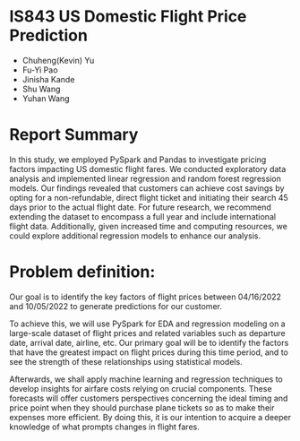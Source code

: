 # IS843 US Domestic Flight Price Prediction

- Chuheng(Kevin) Yu
- Fu-Yi Pao
- Jinisha Kande
- Shu Wang
- Yuhan Wang

# Report Summary
In this study, we employed PySpark and Pandas to investigate pricing factors impacting US domestic flight fares. We conducted exploratory data analysis and implemented linear regression and random forest regression models. Our findings revealed that customers can achieve cost savings by opting for a non-refundable, direct flight ticket and initiating their search 45 days prior to the actual flight date. For future research, we recommend extending the dataset to encompass a full year and include international flight data. Additionally, given increased time and computing resources, we could explore additional regression models to enhance our analysis.

# Problem definition:
Our goal is to identify the key factors of flight prices between 04/16/2022 and 10/05/2022 to generate predictions for our customer.

To achieve this, we will use PySpark for EDA and regression modeling on a large-scale dataset of flight prices and related variables such as departure date, arrival date, airline, etc. Our primary goal will be to identify the factors that have the greatest impact on flight prices during this time period, and to see the strength of these relationships using statistical models.

Afterwards, we shall apply machine learning and regression techniques to develop insights for airfare costs relying on crucial components. These forecasts will offer customers perspectives concerning the ideal timing and price point when they should purchase plane tickets so as to make their expenses more efficient. By doing this, it is our intention to acquire a deeper knowledge of what prompts changes in flight fares.
